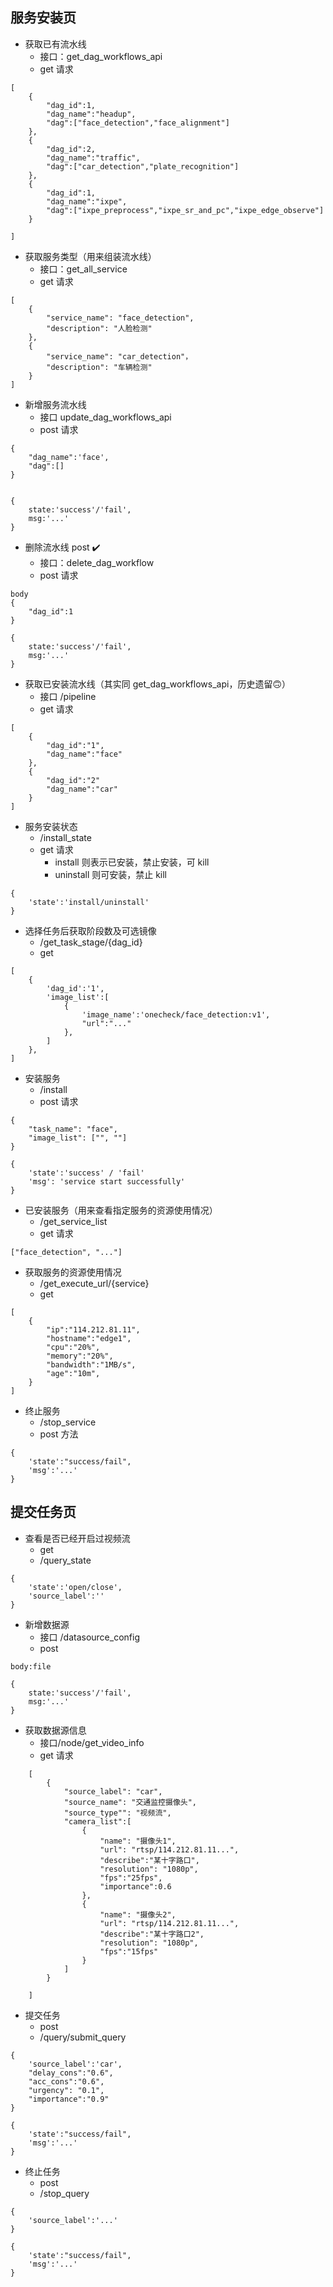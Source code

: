 ## 服务安装页
- 获取已有流水线
	- 接口：get_dag_workflows_api 
	- get 请求
```
[
	{
		"dag_id":1,
		"dag_name":"headup",
		"dag":["face_detection","face_alignment"]
	},
	{
		"dag_id":2,
		"dag_name":"traffic",
		"dag":["car_detection","plate_recognition"]
	},
	{
		"dag_id":1,
		"dag_name":"ixpe",
		"dag":["ixpe_preprocess","ixpe_sr_and_pc","ixpe_edge_observe"]
	}
                
]
```

- 获取服务类型（用来组装流水线）
	- 接口：get_all_service
	- get 请求
```
[
	{
		"service_name": "face_detection",
		"description": "人脸检测"
	},
	{
		"service_name": "car_detection"，
		"description": "车辆检测"
	}
]
```

- 新增服务流水线
	- 接口 update_dag_workflows_api
	- post 请求
```
{
	"dag_name":'face',
	"dag":[]
}


```

```
{
	state:'success'/'fail',
	msg:'...'
}
```

- 删除流水线  post ✔️
	- 接口：delete_dag_workflow
	- post 请求
```
body
{
	"dag_id":1
}
```

```
{
	state:'success'/'fail',
	msg:'...'
}
```


- 获取已安装流水线（其实同 get_dag_workflows_api，历史遗留🙃）
	- 接口 /pipeline
	- get 请求
```
[
	{
		"dag_id":"1",
		"dag_name":"face"
	},
	{
		"dag_id":"2"
		"dag_name":"car"
	}
]
```

- 服务安装状态
	- /install_state
	- get 请求
		- install 则表示已安装，禁止安装，可 kill
		- uninstall 则可安装，禁止 kill
```
{
	'state':'install/uninstall'
}
```

- 选择任务后获取阶段数及可选镜像
	- /get_task_stage/{dag_id} 
	- get 
```
[
	{
		'dag_id':'1',
		'image_list':[
			{
				'image_name':'onecheck/face_detection:v1',
				"url":"..."
			},
		]
	},
]
```

- 安装服务
	- /install
	- post 请求
```
{
	"task_name": "face",
	"image_list": ["", ""]
}
```

```
{
	'state':'success' / 'fail'
	'msg': 'service start successfully'
}
```

- 已安装服务（用来查看指定服务的资源使用情况）
	- /get_service_list
	- get 请求
```
["face_detection", "..."]
```

- 获取服务的资源使用情况
	- /get_execute_url/{service}
	- get
```
[
	{
		"ip":"114.212.81.11",
		"hostname":"edge1",
		"cpu":"20%",
		"memory":"20%",
		"bandwidth":"1MB/s",
		"age":"10m",
	}
]
```

- 终止服务
	- /stop_service
	- post 方法
```
{
	'state':"success/fail",
	'msg':'...'
}
```
## 提交任务页
- 查看是否已经开启过视频流 
	- get 
	- /query_state
```
{
	'state':'open/close',
	'source_label':''
}
```

- 新增数据源
	- 接口 /datasource_config
	- post
```
body:file

{
	state:'success'/'fail',
	msg:'...'
}

```

- 获取数据源信息
	- 接口/node/get_video_info
	- get 请求
```
    [
        {
            "source_label": "car",
            "source_name": "交通监控摄像头",
            "source_type"": "视频流",
            "camera_list":[
                {
                    "name": "摄像头1",
                    "url": "rtsp/114.212.81.11...",
                    "describe":"某十字路口",
                    "resolution": "1080p",
                    "fps":"25fps",
                    "importance":0.6
                },
                {
                    "name": "摄像头2",
                    "url": "rtsp/114.212.81.11...",
                    "describe":"某十字路口2",
                    "resolution": "1080p",
                    "fps":"15fps"
                }
            ]
        }

    ]
```

- 提交任务 
	- post 
	- /query/submit_query
```
{
	'source_label':'car',
	"delay_cons":"0.6",
	"acc_cons":"0.6",
	"urgency": "0.1",
	"importance":"0.9"
}
```

```
{
	'state':"success/fail",
	'msg':'...'
}
```

- 终止任务 
	- post 
	- /stop_query
```
{
	'source_label':'...'
}
```

```
{
	'state':"success/fail",
	'msg':'...'
}
```